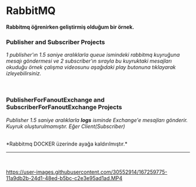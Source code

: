 # RabbitMQ
**Rabbitmq öğrenirken geliştirmiş olduğum bir örnek.**

<h3>Publisher and Subscriber Projects</h3>
<p><i>1 publisher'ın 1.5 saniye aralıklarla queue ismindeki rabbitmq kuyruğuna mesajı göndermesi ve 2 subscriber'ın sırayla bu kuyruktaki mesajları okuduğu örnek çalışma videosunu aşağıdaki play butonuna tıklayarak izleyebilirsiniz.</i></p>

<br/>

<h3>PublisherForFanoutExchange and SubscriberForFanoutExchange Projects</h3>
<p><i>Publisher 1.5 saniye aralıklarla <b>logs</b> isminde Exchange'e mesajları gönderir. Kuyruk oluşturulmamıştır. Eğer Client(Subscriber) </i></p>

<br/>
*Rabbitmq DOCKER üzerinde ayağa kaldırılmıştır.*

<hr/>
<br/>

https://user-images.githubusercontent.com/30552914/167259775-11a9db2b-24d1-48ed-b5bc-c2e3e95ad1ad.MP4
